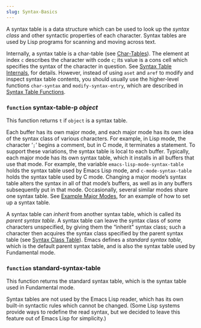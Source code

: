```yaml
---
slug: Syntax-Basics
---
```


A syntax table is a data structure which can be used to look up the *syntax class* and other syntactic properties of each character. Syntax tables are used by Lisp programs for scanning and moving across text.

Internally, a syntax table is a char-table (see [Char-Tables](Char_002dTables)). The element at index `c` describes the character with code `c`; its value is a cons cell which specifies the syntax of the character in question. See [Syntax Table Internals](Syntax-Table-Internals), for details. However, instead of using `aset` and `aref` to modify and inspect syntax table contents, you should usually use the higher-level functions `char-syntax` and `modify-syntax-entry`, which are described in [Syntax Table Functions](Syntax-Table-Functions).

### <span className="tag function">`function`</span> **syntax-table-p** *object*

This function returns `t` if `object` is a syntax table.

Each buffer has its own major mode, and each major mode has its own idea of the syntax class of various characters. For example, in Lisp mode, the character ‘`;`’ begins a comment, but in C mode, it terminates a statement. To support these variations, the syntax table is local to each buffer. Typically, each major mode has its own syntax table, which it installs in all buffers that use that mode. For example, the variable `emacs-lisp-mode-syntax-table` holds the syntax table used by Emacs Lisp mode, and `c-mode-syntax-table` holds the syntax table used by C mode. Changing a major mode’s syntax table alters the syntax in all of that mode’s buffers, as well as in any buffers subsequently put in that mode. Occasionally, several similar modes share one syntax table. See [Example Major Modes](Example-Major-Modes), for an example of how to set up a syntax table.

A syntax table can *inherit* from another syntax table, which is called its *parent syntax table*. A syntax table can leave the syntax class of some characters unspecified, by giving them the “inherit" syntax class; such a character then acquires the syntax class specified by the parent syntax table (see [Syntax Class Table](Syntax-Class-Table)). Emacs defines a *standard syntax table*, which is the default parent syntax table, and is also the syntax table used by Fundamental mode.

### <span className="tag function">`function`</span> **standard-syntax-table**

This function returns the standard syntax table, which is the syntax table used in Fundamental mode.

Syntax tables are not used by the Emacs Lisp reader, which has its own built-in syntactic rules which cannot be changed. (Some Lisp systems provide ways to redefine the read syntax, but we decided to leave this feature out of Emacs Lisp for simplicity.)
